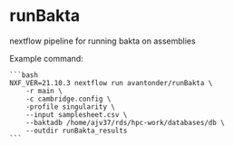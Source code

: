 # runBakta
nextflow pipeline for running bakta on assemblies

Example command:

    ```bash
    NXF_VER=21.10.3 nextflow run avantonder/runBakta \
        -r main \
        -c cambridge.config \
        -profile singularity \ 
        --input samplesheet.csv \
        --baktadb /home/ajv37/rds/hpc-work/databases/db \
        --outdir runBakta_results
    ```
